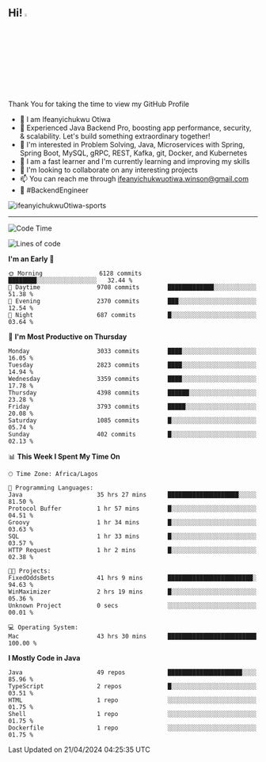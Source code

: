 <!-- BLOG-POST-LIST:START --><!-- BLOG-POST-LIST:END -->

## Hi! <img src="https://media.giphy.com/media/hvRJCLFzcasrR4ia7z/giphy.gif" width="4%"> 

Thank You for taking the time to view my GitHub Profile

- 👋 I am Ifeanyichukwu Otiwa
- 🚀 Experienced Java Backend Pro, boosting app performance, security, & scalability. Let's build something extraordinary together!
- 👀 I'm interested in Problem Solving, Java, Microservices with Spring, Spring Boot, MySQL, gRPC, REST, Kafka, git, Docker, and Kubernetes
- 🌱 I am a fast learner and I'm currently learning and improving my skills
- 💞️ I'm looking to collaborate on any interesting projects
- 📫 You can reach me through ifeanyichukwuotiwa.winson@gmail.com
- 🚀 #BackendEngineer

<p align="left" marginTop="10px"> <img src="https://komarev.com/ghpvc/?username=ifeanyichukwuOtiwa-sports&label=Profile%20views&color=0e75b6&style=for-the-badge" alt="ifeanyichukwuOtiwa-sports" /> </p>

***

<!--START_SECTION:waka-->
![Code Time](http://img.shields.io/badge/Code%20Time-2%2C433%20hrs%2056%20mins-blue)

![Lines of code](https://img.shields.io/badge/From%20Hello%20World%20I%27ve%20Written-5.0%20million%20lines%20of%20code-blue)

**I'm an Early 🐤** 

```text
🌞 Morning                6128 commits        ████████░░░░░░░░░░░░░░░░░   32.44 % 
🌆 Daytime                9708 commits        █████████████░░░░░░░░░░░░   51.38 % 
🌃 Evening                2370 commits        ███░░░░░░░░░░░░░░░░░░░░░░   12.54 % 
🌙 Night                  687 commits         █░░░░░░░░░░░░░░░░░░░░░░░░   03.64 % 
```
📅 **I'm Most Productive on Thursday** 

```text
Monday                   3033 commits        ████░░░░░░░░░░░░░░░░░░░░░   16.05 % 
Tuesday                  2823 commits        ████░░░░░░░░░░░░░░░░░░░░░   14.94 % 
Wednesday                3359 commits        ████░░░░░░░░░░░░░░░░░░░░░   17.78 % 
Thursday                 4398 commits        ██████░░░░░░░░░░░░░░░░░░░   23.28 % 
Friday                   3793 commits        █████░░░░░░░░░░░░░░░░░░░░   20.08 % 
Saturday                 1085 commits        █░░░░░░░░░░░░░░░░░░░░░░░░   05.74 % 
Sunday                   402 commits         █░░░░░░░░░░░░░░░░░░░░░░░░   02.13 % 
```


📊 **This Week I Spent My Time On** 

```text
🕑︎ Time Zone: Africa/Lagos

💬 Programming Languages: 
Java                     35 hrs 27 mins      ████████████████████░░░░░   81.50 % 
Protocol Buffer          1 hr 57 mins        █░░░░░░░░░░░░░░░░░░░░░░░░   04.51 % 
Groovy                   1 hr 34 mins        █░░░░░░░░░░░░░░░░░░░░░░░░   03.63 % 
SQL                      1 hr 33 mins        █░░░░░░░░░░░░░░░░░░░░░░░░   03.57 % 
HTTP Request             1 hr 2 mins         █░░░░░░░░░░░░░░░░░░░░░░░░   02.38 % 

🐱‍💻 Projects: 
FixedOddsBets            41 hrs 9 mins       ████████████████████████░   94.63 % 
WinMaximizer             2 hrs 19 mins       █░░░░░░░░░░░░░░░░░░░░░░░░   05.36 % 
Unknown Project          0 secs              ░░░░░░░░░░░░░░░░░░░░░░░░░   00.01 % 

💻 Operating System: 
Mac                      43 hrs 30 mins      █████████████████████████   100.00 % 
```

**I Mostly Code in Java** 

```text
Java                     49 repos            █████████████████████░░░░   85.96 % 
TypeScript               2 repos             █░░░░░░░░░░░░░░░░░░░░░░░░   03.51 % 
HTML                     1 repo              ░░░░░░░░░░░░░░░░░░░░░░░░░   01.75 % 
Shell                    1 repo              ░░░░░░░░░░░░░░░░░░░░░░░░░   01.75 % 
Dockerfile               1 repo              ░░░░░░░░░░░░░░░░░░░░░░░░░   01.75 % 
```




 Last Updated on 21/04/2024 04:25:35 UTC
<!--END_SECTION:waka-->

<!--
<p align="center">
![trophy](https://github-profile-trophy.vercel.app/?username=ifeanyichukwuOtiwa-sports&theme=onedark) (https://github.com/ryo-ma/github-profile-trophy)
</p>
-->

<!---
ifeanyi-otiwa/ifeanyi-otiwa is a ✨ special ✨ repository because its `README.md` (this file) appears on your GitHub profile.
You can click the Preview link to take a look at your changes.
--->
